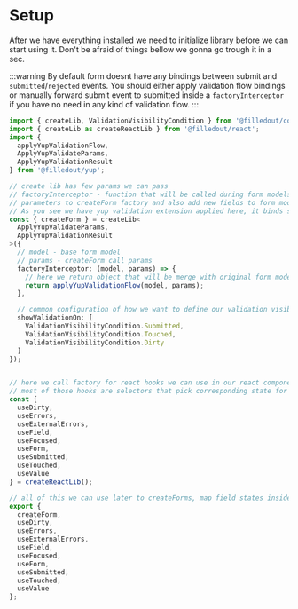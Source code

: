# Setup

After we have everything installed we need to initialize library before we can start using it.
Don't be afraid of things bellow we gonna go trough it in a sec.


:::warning
By default form doesnt have any bindings between submit and `submitted`/`rejected` events.
You should either apply validation flow bindings or manually forward submit event to submitted inside a `factoryInterceptor` if you have no need in any kind of validation flow. 
:::

```typescript
import { createLib, ValidationVisibilityCondition } from '@filledout/core';
import { createLib as createReactLib } from '@filledout/react';
import {
  applyYupValidationFlow,
  ApplyYupValidateParams,
  ApplyYupValidationResult
} from '@filledout/yup';

// create lib has few params we can pass
// factoryInterceptor - function that will be called during form models creation and can have any kind of logic you want. With it you can patch form creation in any way and add new
// parameters to createForm factory and also add new fields to form model we get from createForm call.
// As you see we have yup validation extension applied here, it binds submit call together with validation logic which uses yup schemas to validate form values.
const { createForm } = createLib<
  ApplyYupValidateParams,
  ApplyYupValidationResult
>({
  // model - base form model
  // params - createForm call params
  factoryInterceptor: (model, params) => {
    // here we return object that will be merge with original form model
    return applyYupValidationFlow(model, params);
  },

  // common configuration of how we want to define our validation visibility rule ( needed purely for a ui )
  showValidationOn: [
    ValidationVisibilityCondition.Submitted,
    ValidationVisibilityCondition.Touched,
    ValidationVisibilityCondition.Dirty
  ]
});


// here we call factory for react hooks we can use in our react components
// most of those hooks are selectors that pick corresponding state for a passed field reference
const {
  useDirty,
  useErrors,
  useExternalErrors,
  useField,
  useFocused,
  useForm,
  useSubmitted,
  useTouched,
  useValue
} = createReactLib();

// all of this we can use later to createForms, map field states inside react components
export {
  createForm,
  useDirty,
  useErrors,
  useExternalErrors,
  useField,
  useFocused,
  useForm,
  useSubmitted,
  useTouched,
  useValue
};
```
